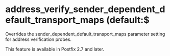 # address_verify_sender_dependent_default_transport_maps (default:$ 

 Overrides the sender_dependent_default_transport_maps parameter
setting for address verification probes.  

 This feature is available in Postfix 2.7 and later.  


